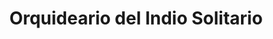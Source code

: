 ---
title: "Orquideario del Indio Solitario"
url: /puerto-iguazu/orquideario-del-indio-solitario/
shop: floristería
---